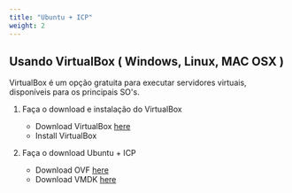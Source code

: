 ```yaml
---
title: "Ubuntu + ICP"
weight: 2
---
```


## Usando VirtualBox ( Windows, Linux, MAC OSX )

VirtualBox é um opção gratuita para executar servidores virtuais, disponíveis para os principais SO's.

1. Faça o download e instalação do VirtualBox
    - Download VirtualBox [here](https://www.virtualbox.org/wiki/Downloads)
    - Install VirtualBox

2. Faça o download Ubuntu + ICP 
    - Download OVF [here](http://s3-api.us-geo.objectstorage.softlayer.net/jmbarros-icp-ce/ubuntu/icp-ce-ubuntu.ovf)
    - Download VMDK [here](http://s3-api.us-geo.objectstorage.softlayer.net/jmbarros-icp-ce/ubuntu/icp-ce-ubuntu-1.vmdk)